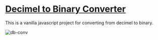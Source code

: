 # [Decimel to Binary Converter](https://decimel-to-binary-converter.web.app/)
This is a vanilla javascript project for converting from decimel to binary.

![db-conv](https://user-images.githubusercontent.com/44940208/221505741-3417f145-4bbe-46d7-8a75-76e60f92773b.png)
